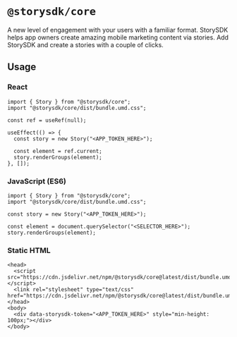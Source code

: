 # `@storysdk/core`

A new level of engagement with your users with a familiar format. StorySDK helps app owners create amazing mobile marketing content via stories. Add StorySDK and create a stories with a couple of clicks.

## Usage

### React

```
import { Story } from "@storysdk/core"; 
import "@storysdk/core/dist/bundle.umd.css";

const ref = useRef(null);

useEffect(() => {
  const story = new Story("<APP_TOKEN_HERE>");

  const element = ref.current;
  story.renderGroups(element);
}, []);
```

### JavaScript (ES6)

```
import { Story } from "@storysdk/core"; 
import "@storysdk/core/dist/bundle.umd.css";

const story = new Story("<APP_TOKEN_HERE>");

const element = document.querySelector("<SELECTOR_HERE>");
story.renderGroups(element);
```

### Static HTML

```
<head>
  <script src="https://cdn.jsdelivr.net/npm/@storysdk/core@latest/dist/bundle.umd.min.js"></script>
  <link rel="stylesheet" type="text/css" href="https://cdn.jsdelivr.net/npm/@storysdk/core@latest/dist/bundle.umd.css">
</head>
<body>
  <div data-storysdk-token="<APP_TOKEN_HERE>" style="min-height: 100px;"></div>
</body>
```


